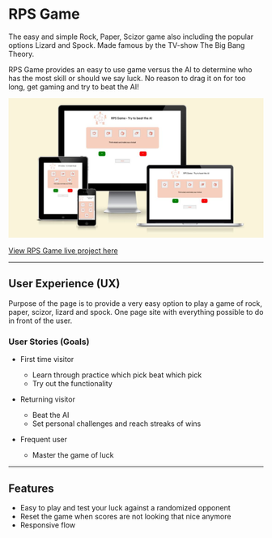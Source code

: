 # RPS Game

The easy and simple Rock, Paper, Scizor game also including the popular options Lizard and Spock.
Made famous by the TV-show The Big Bang Theory.

RPS Game provides an easy to use game versus the AI to determine who has the most skill or should
we say luck. No reason to drag it on for too long, get gaming and try to beat the AI!

![Am I Responsive](assets/images/readme/readme-responsive.JPG)

[View RPS Game live project here](https://chrisgustafsson.github.io/rpsgame-PP2/)

- - -

## User Experience (UX)

Purpose of the page is to provide a very easy option to play a game of rock, paper, scizor, lizard and spock.
One page site with everything possible to do in front of the user.

### User Stories (Goals)

* First time visitor
  * Learn through practice which pick beat which pick
  * Try out the functionality

* Returning visitor
  * Beat the AI
  * Set personal challenges and reach streaks of wins

* Frequent user
  * Master the game of luck

- - -

## Features

* Easy to play and test your luck against a randomized opponent
* Reset the game when scores are not looking that nice anymore
* Responsive flow
